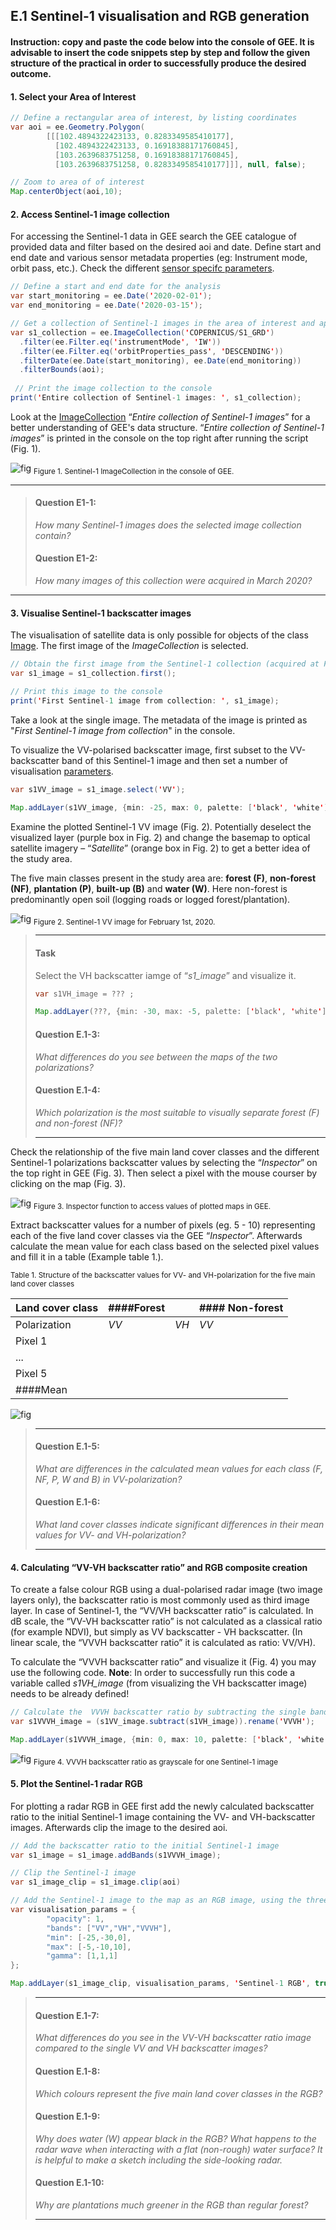 ## E.1	Sentinel-1 visualisation and RGB generation

#### Instruction: copy and paste the code below into the console of GEE. It is advisable to insert the code snippets step by step and follow the given structure of the practical in order to successfully produce the desired outcome.

#### 1. Select your Area of Interest

```java
// Define a rectangular area of interest, by listing coordinates
var aoi = ee.Geometry.Polygon(
        [[[102.4894322423133, 0.8283349585410177],
          [102.4894322423133, 0.16918388171760845],
          [103.2639683751258, 0.16918388171760845],
          [103.2639683751258, 0.8283349585410177]]], null, false);

// Zoom to area of of interest
Map.centerObject(aoi,10);
```
#### 2. Access Sentinel-1 image collection
For accessing the Sentinel-1 data in GEE search the GEE catalogue of provided data and filter based on the desired aoi and date. Define start and end date and various sensor metadata properties (eg: Instrument mode, orbit pass, etc.). Check the different [sensor specifc parameters](https://developers.google.com/earth-engine/sentinel1).

```java
// Define a start and end date for the analysis
var start_monitoring = ee.Date('2020-02-01');
var end_monitoring = ee.Date('2020-03-15');

// Get a collection of Sentinel-1 images in the area of interest and apply some filters
var s1_collection = ee.ImageCollection('COPERNICUS/S1_GRD')
  .filter(ee.Filter.eq('instrumentMode', 'IW'))
  .filter(ee.Filter.eq('orbitProperties_pass', 'DESCENDING'))
  .filterDate(ee.Date(start_monitoring), ee.Date(end_monitoring))
  .filterBounds(aoi);
  
 // Print the image collection to the console
print('Entire collection of Sentinel-1 images: ', s1_collection);
```

Look at the [ImageCollection](https://developers.google.com/earth-engine/ic_creating) “_Entire collection of Sentinel-1 images_” for a better understanding of GEE's data structure. “_Entire collection of Sentinel-1 images_” is printed in the console on the top right after running the script (Fig. 1).

![fig](/figures/figure_04.png)
<sub>Figure 1. Sentinel-1 ImageCollection in the console of GEE. </sub>

___
> ####  Question E1-1: 
> *How many Sentinel-1 images does the selected image collection contain?*
> ####  Question E1-2: 
> *How many images of this collection were acquired in March 2020?*
___

#### 3. Visualise Sentinel-1 backscatter images
The visualisation of satellite data is only possible for objects of the class [Image](https://developers.google.com/earth-engine/image_overview). The first image of the _ImageCollection_ is selected. 

```java
// Obtain the first image from the Sentinel-1 collection (acquired at February 1st, 2020)
var s1_image = s1_collection.first();

// Print this image to the console
print('First Sentinel-1 image from collection: ', s1_image);
```
Take a look at the single image. The metadata of the image is printed as "_First Sentinel-1 image from collection_" in the console.

To visualize the VV-polarised backscatter image, first subset to the VV-backscatter band of this Sentinel-1 image and then set a number of visualisation [parameters](https://developers.google.com/earth-engine/image_visualization).

```java
var s1VV_image = s1_image.select('VV');

Map.addLayer(s1VV_image, {min: -25, max: 0, palette: ['black', 'white']}, 'Sentinel-1 VV image', true);
```

Examine the plotted Sentinel-1 VV image (Fig. 2). Potentially deselect the visualized layer (purple box in Fig. 2) and change the basemap to optical satellite imagery – “_Satellite_” (orange box in Fig. 2) to get a better idea of the study area. 

The five main classes present in the study area are: __forest (F)__, __non-forest (NF)__, __plantation (P)__, __built-up (B)__ and __water (W)__. Here non-forest is predominantly open soil (logging roads or logged forest/plantation). 

![fig](/figures/figure_05.png)
<sub>Figure 2. Sentinel-1 VV image for February 1st, 2020. </sub>

> ___
> #### Task
> Select the VH backscatter iamge of “*s1_image*” and visualize it.
>
> ```java
> var s1VH_image = ??? ;
> 
> Map.addLayer(???, {min: -30, max: -5, palette: ['black', 'white']}, 'Sentinel-1 VH image', true);
> ```
>
> #### Question E.1-3: 
> *What differences do you see between the maps of the two polarizations?*
> 
> #### Question E.1-4: 
> *Which polarization is the most suitable to visually separate forest (F) and non-forest (NF)?* 
> ___

Check the relationship of the five main land cover classes and the different Sentinel-1 polarizations backscatter values by selecting the “_Inspector_” on the top right in GEE (Fig. 3). Then select a pixel with the mouse courser by clicking on the map (Fig. 3).

![fig](/figures/figure_06.png)
<sub>Figure 3. Inspector function to access values of plotted maps in GEE. </sub>

Extract backscatter values for a number of pixels (eg. 5 - 10) representing each of the five land cover classes via the GEE “_Inspector_”. Afterwards calculate the mean value for each class based on the selected pixel values and fill it in a table (Example table 1.).

<sub> Table 1. Structure of the backscatter values for VV- and VH-polarization for the five main land cover classes </sub>

Land cover class        | ####Forest      |       | #### Non-forest       | 
------------------------|-----------------|-------|-----------------------|
Polarization            | *VV*              |*VH*     |       *VV*              | *VH*  
Pixel 1                 |                 |       |                       |
...                     |                 |       |                       |
Pixel 5                 |                 |       |                       |
####Mean                |                 |       |                       |


![fig](/figures/table_01.PNG)


> ___
> #### Question E.1-5: 
> *What are differences in the calculated mean values for each class (F, NF, P, W and B) in VV-polarization?*
> 
> #### Question E.1-6: 
> *What land cover classes indicate significant differences in their mean values for VV- and VH-polarization?*
> ___

#### 4. Calculating “VV-VH backscatter ratio” and RGB composite creation

To create a false colour RGB using a dual-polarised radar image (two image layers only), the backscatter ratio is most commonly used as third image layer. In case of Sentinel-1, the “VV/VH backscatter ratio” is calculated.
In dB scale, the “VV-VH backscatter ratio” is not calculated as a classical ratio (for example NDVI), but simply as VV backscatter - VH backscatter. (In linear scale, the “VVVH backscatter ratio” it is calculated as ratio: VV/VH).

To calculate the “VVVH backscatter ratio” and visualize it (Fig. 4) you may use the following code. 
__Note__: In order to successfully run this code a variable called _s1VH_image_ (from visualizing the VH backscatter image) needs to be already defined!

```java
// Calculate the  VVVH backscatter ratio by subtracting the single bands of VV and VH
var s1VVVH_image = (s1VV_image.subtract(s1VH_image)).rename('VVVH');

Map.addLayer(s1VVVH_image, {min: 0, max: 10, palette: ['black', 'white']}, 'Sentinel-1 VVVH image', true);
```

![fig](/figures/figure_07.png)
<sub> Figure 4. VVVH backscatter ratio as grayscale for one Sentinel-1 image </sub>

#### 5. Plot the Sentinel-1 radar RGB

For plotting a radar RGB in GEE first add the newly calculated backscatter ratio to the initial Sentinel-1 image containing the VV- and VH-backscatter images. Afterwards clip the image to the desired aoi.

```java
// Add the backscatter ratio to the initial Sentinel-1 image
var s1_image = s1_image.addBands(s1VVVH_image);

// Clip the Sentinel-1 image
var s1_image_clip = s1_image.clip(aoi)

// Add the Sentinel-1 image to the map as an RGB image, using the three bands VV, VH and VV/VH
var visualisation_params = {
        "opacity": 1,
        "bands": ["VV","VH","VVVH"],
        "min": [-25,-30,0],
        "max": [-5,-10,10],
        "gamma": [1,1,1]
};

Map.addLayer(s1_image_clip, visualisation_params, 'Sentinel-1 RGB', true)
```
> ___
> #### Question E.1-7: 
> *What differences do you see in the VV-VH backscatter ratio image compared to the single VV and VH backscatter images?*
>
> #### Question E.1-8: 
> *Which colours represent the five main land cover classes in the RGB?*
>
> #### Question E.1-9: 
> *Why does water (W) appear black in the RGB? What happens to the radar wave when interacting with a flat (non-rough) water surface? It is helpful to make a sketch including the side-looking radar.*
>
> #### Question E.1-10: 
> *Why are plantations much greener in the RGB than regular forest?*
> ___
